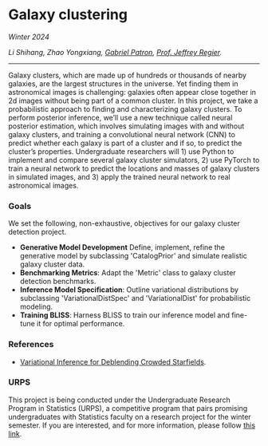 # Galaxy clustering
*Winter 2024*

*Li Shihang, Zhao Yongxiang, [Gabriel Patron](https://lsa.umich.edu/stats/people/phd-students/gapatron.html), [Prof. Jeffrey Regier](https://regier.stat.lsa.umich.edu/).*

----------------------------------------------------------------------------------------------------------------------

Galaxy clusters, which are made up of hundreds or thousands of nearby galaxies, are the largest structures in the universe. Yet finding them in astronomical images is challenging: galaxies often appear close together in 2d images without being part of a common cluster. In this project, we take a probabilistic approach to finding and characterizing galaxy clusters. To perform posterior inference, we’ll use a new technique called neural posterior estimation, which involves simulating images with and without galaxy clusters, and training a convolutional neural network (CNN) to predict whether each galaxy is part of a cluster and if so, to predict the cluster’s properties. Undergraduate researchers will 1) use Python to implement and compare several galaxy cluster simulators, 2) use PyTorch to train a neural network to predict the locations and masses of galaxy clusters in simulated images, and 3) apply the trained neural network to real astronomical images.


### Goals
We set the following, non-exhaustive, objectives for our galaxy cluster detection project.
- **Generative Model Development** Define, implement, refine the generative model by subclassing 'CatalogPrior' and simulate realistic galaxy cluster data.
- **Benchmarking Metrics**: Adapt the 'Metric' class to  galaxy cluster detection benchmarks.
- **Inference Model Specification**: Outline variational distributions by subclassing 'VariationalDistSpec' and 'VariationalDist' for probabilistic modeling.
- **Training BLISS**: Harness BLISS to train our inference model and fine-tune it for optimal performance. 

### References
- [Variational Inference for Deblending Crowded Starfields](https://arxiv.org/pdf/2102.02409.pdf).


### URPS
This project is being conducted under the Undergraduate Research Program in Statistics (URPS), a competitive program that pairs promising undergraduates with Statistics faculty on a research project for the winter semester. If you are interested, and for more information, please follow [this link](https://lsa.umich.edu/stats/undergraduate-students/undergraduate-research-opportunities-.html).

